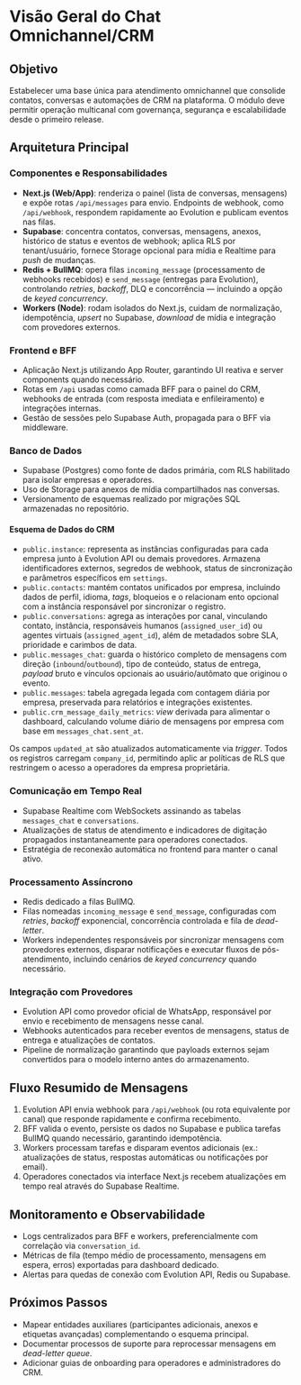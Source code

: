 # Visão Geral do Chat Omnichannel/CRM

## Objetivo
Estabelecer uma base única para atendimento omnichannel que consolide contatos, conversas e automações de CRM na plataforma. O módulo deve permitir operação multicanal com governança, segurança e escalabilidade desde o primeiro release.

## Arquitetura Principal

### Componentes e Responsabilidades
- **Next.js (Web/App)**: renderiza o painel (lista de conversas, mensagens) e expõe rotas `/api/messages` para envio. Endpoints de webhook, como `/api/webhook`, respondem rapidamente ao Evolution e publicam eventos nas filas.
- **Supabase**: concentra contatos, conversas, mensagens, anexos, histórico de status e eventos de webhook; aplica RLS por tenant/usuário, fornece Storage opcional para mídia e Realtime para _push_ de mudanças.
- **Redis + BullMQ**: opera filas `incoming_message` (processamento de webhooks recebidos) e `send_message` (entregas para Evolution), controlando _retries_, _backoff_, DLQ e concorrência — incluindo a opção de _keyed concurrency_.
- **Workers (Node)**: rodam isolados do Next.js, cuidam de normalização, idempotência, _upsert_ no Supabase, _download_ de mídia e integração com provedores externos.

### Frontend e BFF
- Aplicação Next.js utilizando App Router, garantindo UI reativa e server components quando necessário.
- Rotas em `/api` usadas como camada BFF para o painel do CRM, webhooks de entrada (com resposta imediata e enfileiramento) e integrações internas.
- Gestão de sessões pelo Supabase Auth, propagada para o BFF via middleware.

### Banco de Dados
- Supabase (Postgres) como fonte de dados primária, com RLS habilitado para isolar empresas e operadores.
- Uso de Storage para anexos de mídia compartilhados nas conversas.
- Versionamento de esquemas realizado por migrações SQL armazenadas no repositório.

#### Esquema de Dados do CRM
- `public.instance`: representa as instâncias configuradas para cada empresa junto à Evolution API ou demais provedores. Armazena
  identificadores externos, segredos de webhook, status de sincronização e parâmetros específicos em `settings`.
- `public.contacts`: mantém contatos unificados por empresa, incluindo dados de perfil, idioma, _tags_, bloqueios e o relacionam
  ento opcional com a instância responsável por sincronizar o registro.
- `public.conversations`: agrega as interações por canal, vinculando contato, instância, responsáveis humanos (`assigned_user_id`)
  ou agentes virtuais (`assigned_agent_id`), além de metadados sobre SLA, prioridade e carimbos de data.
- `public.messages_chat`: guarda o histórico completo de mensagens com direção (`inbound`/`outbound`), tipo de conteúdo, status de entrega,
  _payload_ bruto e vínculos opcionais ao usuário/autômato que originou o evento.
- `public.messages`: tabela agregada legada com contagem diária por empresa, preservada para relatórios e integrações existentes.
- `public.crm_message_daily_metrics`: _view_ derivada para alimentar o dashboard, calculando volume diário de mensagens por empresa com base
  em `messages_chat.sent_at`.

Os campos `updated_at` são atualizados automaticamente via _trigger_. Todos os registros carregam `company_id`, permitindo aplic
ar políticas de RLS que restringem o acesso a operadores da empresa proprietária.

### Comunicação em Tempo Real
- Supabase Realtime com WebSockets assinando as tabelas `messages_chat` e `conversations`.
- Atualizações de status de atendimento e indicadores de digitação propagados instantaneamente para operadores conectados.
- Estratégia de reconexão automática no frontend para manter o canal ativo.

### Processamento Assíncrono
- Redis dedicado a filas BullMQ.
- Filas nomeadas `incoming_message` e `send_message`, configuradas com _retries_, _backoff_ exponencial, concorrência controlada e fila de _dead-letter_.
- Workers independentes responsáveis por sincronizar mensagens com provedores externos, disparar notificações e executar fluxos de pós-atendimento, incluindo cenários de _keyed concurrency_ quando necessário.

### Integração com Provedores
- Evolution API como provedor oficial de WhatsApp, responsável por envio e recebimento de mensagens nesse canal.
- Webhooks autenticados para receber eventos de mensagens, status de entrega e atualizações de contatos.
- Pipeline de normalização garantindo que payloads externos sejam convertidos para o modelo interno antes do armazenamento.

## Fluxo Resumido de Mensagens
1. Evolution API envia webhook para `/api/webhook` (ou rota equivalente por canal) que responde rapidamente e confirma recebimento.
2. BFF valida o evento, persiste os dados no Supabase e publica tarefas BullMQ quando necessário, garantindo idempotência.
3. Workers processam tarefas e disparam eventos adicionais (ex.: atualizações de status, respostas automáticas ou notificações por email).
4. Operadores conectados via interface Next.js recebem atualizações em tempo real através do Supabase Realtime.

## Monitoramento e Observabilidade
- Logs centralizados para BFF e workers, preferencialmente com correlação via `conversation_id`.
- Métricas de fila (tempo médio de processamento, mensagens em espera, erros) exportadas para dashboard dedicado.
- Alertas para quedas de conexão com Evolution API, Redis ou Supabase.

## Próximos Passos
- Mapear entidades auxiliares (participantes adicionais, anexos e etiquetas avançadas) complementando o esquema principal.
- Documentar processos de suporte para reprocessar mensagens em _dead-letter queue_.
- Adicionar guias de onboarding para operadores e administradores do CRM.
